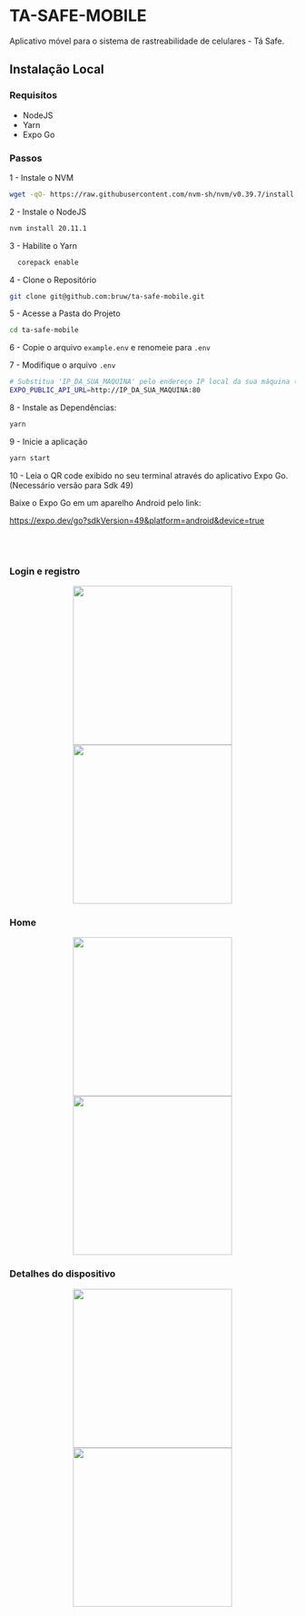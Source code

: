 # TA-SAFE-MOBILE
Aplicativo móvel para o sistema de rastreabilidade de celulares - Tá Safe.

## Instalação Local

### Requisitos
- NodeJS
- Yarn
- Expo Go

### Passos

1 - Instale o NVM
~~~bash
wget -qO- https://raw.githubusercontent.com/nvm-sh/nvm/v0.39.7/install.sh | bash
~~~

2 - Instale o NodeJS
~~~bash
nvm install 20.11.1
~~~

3 - Habilite o Yarn
~~~bash
  corepack enable
~~~

4 - Clone o Repositório
~~~bash
git clone git@github.com:bruw/ta-safe-mobile.git
~~~

5 - Acesse a Pasta do Projeto
~~~bash
cd ta-safe-mobile
~~~

6 - Copie o arquivo `example.env` e renomeie para `.env`

7 - Modifique o arquivo `.env`
~~~bash
# Substitua 'IP_DA_SUA_MAQUINA' pelo endereço IP local da sua máquina (ex: 192.168.0.10)
EXPO_PUBLIC_API_URL=http://IP_DA_SUA_MAQUINA:80
~~~

8 - Instale as Dependências:
~~~bash
yarn
~~~

9 - Inicie a aplicação
~~~bash
yarn start
~~~

10 - Leia o QR code exibido no seu terminal através do aplicativo Expo Go. (Necessário versão para Sdk 49)

Baixe o Expo Go em um aparelho Android pelo link: 

https://expo.dev/go?sdkVersion=49&platform=android&device=true

\
&nbsp;

### Login e registro
<div align="center">
  <img src="https://github.com/user-attachments/assets/43e011dc-d201-478e-adad-d2bff49f4c14" width="280px"> 
  <img src="https://github.com/user-attachments/assets/4bc313f9-a95d-474a-b5ca-5342a154abe3" width="280px">
</div>

### Home
<div align="center">
  <img src="https://github.com/user-attachments/assets/3e74a1d0-0a8f-4b0d-be34-1bce931498df" width="280px">
  <img src="https://github.com/user-attachments/assets/d956d4c0-5e7c-4f4b-b337-b0d6bf86c147" width="280px"> 
</div>

### Detalhes do dispositivo
<div align="center">
  <img src="https://github.com/user-attachments/assets/ebca4872-f094-4baa-96a8-932a683f8a7f" width="280px"> 
  <img src="https://github.com/user-attachments/assets/1ef65438-d402-4e85-be7e-63f8de80356d" width="280px">
</div>
